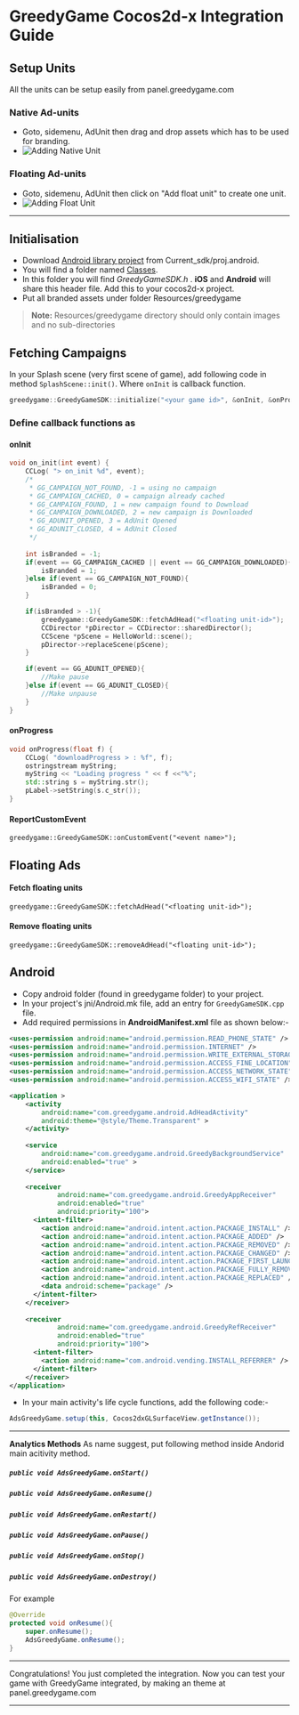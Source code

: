 GreedyGame Cocos2d-x Integration Guide
===================

## Setup Units

All the units can be setup easily from panel.greedygame.com

### Native Ad-units
* Goto, sidemenu, AdUnit then drag and drop assets which has to be used for branding.
* ![Adding Native Unit](screen-shots/naive-ads-upload.gif?raw=true "Adding Native Unit" )


### Floating Ad-units
* Goto, sidemenu, AdUnit then click on "Add float unit" to create one unit.
* ![Adding Float Unit](screen-shots/float-ad-create.gif?raw=true "Adding Float Unit" )


---------------------------------------

## Initialisation

* Download [Android library project](Current_sdk/proj.android) from Current_sdk/proj.android.
* You will find a folder named [Classes](Current_sdk/Classes).
* In this folder you will find *GreedyGameSDK.h* . **iOS** and **Android** will share this header file. Add this to your cocos2d-x project.
* Put all branded assets under folder Resources/greedygame

> **Note:**
> Resources/greedygame directory should only contain images and no sub-directories
 
 
## Fetching Campaigns

In your Splash scene (very first scene of game), add following code in method `SplashScene::init()`. Where `onInit` is callback function. 

```cpp
greedygame::GreedyGameSDK::initialize("<your game id>", &onInit, &onProgress);

```

### Define callback functions as

#### onInit
```cpp
void on_init(int event) {
	CCLog( "> on_init %d", event);
	/*
	 * GG_CAMPAIGN_NOT_FOUND, -1 = using no campaign
	 * GG_CAMPAIGN_CACHED, 0 = campaign already cached
	 * GG_CAMPAIGN_FOUND, 1 = new campaign found to Download
	 * GG_CAMPAIGN_DOWNLOADED, 2 = new campaign is Downloaded
	 * GG_ADUNIT_OPENED, 3 = AdUnit Opened
	 * GG_ADUNIT_CLOSED, 4 = AdUnit Closed
	 */
    
	int isBranded = -1;
	if(event == GG_CAMPAIGN_CACHED || event == GG_CAMPAIGN_DOWNLOADED){
		isBranded = 1;
	}else if(event == GG_CAMPAIGN_NOT_FOUND){
		isBranded = 0;
	}

	if(isBranded > -1){
		greedygame::GreedyGameSDK::fetchAdHead("<floating unit-id>");
		CCDirector *pDirector = CCDirector::sharedDirector();
		CCScene *pScene = HelloWorld::scene();
		pDirector->replaceScene(pScene);
	}

	if(event == GG_ADUNIT_OPENED){
		//Make pause
	}else if(event == GG_ADUNIT_CLOSED){
		//Make unpause
	}
}
```

#### onProgress
```cpp
void onProgress(float f) {
	CCLog( "downloadProgress > : %f", f);
	ostringstream myString;
	myString << "Loading progress " << f <<"%";
	std::string s = myString.str();
	pLabel->setString(s.c_str());
}
```

#### ReportCustomEvent
`greedygame::GreedyGameSDK::onCustomEvent("<event name>");`


## Floating Ads
#### Fetch floating units
`greedygame::GreedyGameSDK::fetchAdHead("<floating unit-id>");`

#### Remove floating units
`greedygame::GreedyGameSDK::removeAdHead("<floating unit-id>");`

Android
----------
* Copy android folder (found in greedygame folder) to your project.
* In your project's jni/Android.mk file, add an entry for `GreedyGameSDK.cpp` file.
* Add required permissions in **AndroidManifest.xml** file as shown below:-

```xml
<uses-permission android:name="android.permission.READ_PHONE_STATE" />
<uses-permission android:name="android.permission.INTERNET" />
<uses-permission android:name="android.permission.WRITE_EXTERNAL_STORAGE" />
<uses-permission android:name="android.permission.ACCESS_FINE_LOCATION" />
<uses-permission android:name="android.permission.ACCESS_NETWORK_STATE" />
<uses-permission android:name="android.permission.ACCESS_WIFI_STATE" />

<application >      
    <activity
	    android:name="com.greedygame.android.AdHeadActivity"			
	    android:theme="@style/Theme.Transparent" >
	</activity>
    
    <service
        android:name="com.greedygame.android.GreedyBackgroundService"
        android:enabled="true" >
    </service>
    
    <receiver 
            android:name="com.greedygame.android.GreedyAppReceiver" 
            android:enabled="true" 
            android:priority="100">
      <intent-filter>
        <action android:name="android.intent.action.PACKAGE_INSTALL" />
        <action android:name="android.intent.action.PACKAGE_ADDED" />
        <action android:name="android.intent.action.PACKAGE_REMOVED" />
        <action android:name="android.intent.action.PACKAGE_CHANGED" />
        <action android:name="android.intent.action.PACKAGE_FIRST_LAUNCH" />
        <action android:name="android.intent.action.PACKAGE_FULLY_REMOVED" />
        <action android:name="android.intent.action.PACKAGE_REPLACED" />
        <data android:scheme="package" />
      </intent-filter>
    </receiver>
    
    <receiver 
            android:name="com.greedygame.android.GreedyRefReceiver" 
            android:enabled="true" 
            android:priority="100">
      <intent-filter>
        <action android:name="com.android.vending.INSTALL_REFERRER" />
      </intent-filter>
    </receiver>
</application>
```

* In your main activity's life cycle functions, add the following code:-
```java
AdsGreedyGame.setup(this, Cocos2dxGLSurfaceView.getInstance()); 
```

----
**Analytics Methods**
As name suggest, put following method inside Andorid main acitivity method.

##### `public void AdsGreedyGame.onStart()`
##### `public void AdsGreedyGame.onResume()`
##### `public void AdsGreedyGame.onRestart()`
##### `public void AdsGreedyGame.onPause()`
##### `public void AdsGreedyGame.onStop()`
##### `public void AdsGreedyGame.onDestroy()`

For example
```java
@Override
protected void onResume(){
    super.onResume();
    AdsGreedyGame.onResume();
}
```

--------
Congratulations! You just completed the integration. Now you can test your game with GreedyGame integrated, by making an theme at panel.greedygame.com

------

